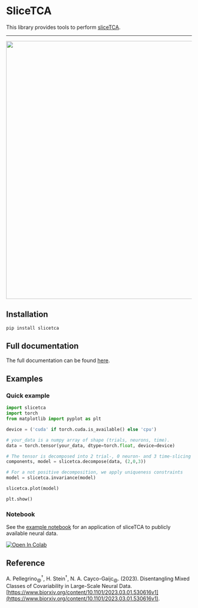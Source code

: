 # SliceTCA

This library provides tools to perform [sliceTCA](https://www.biorxiv.org/content/10.1101/2023.03.01.530616v1).

___

<p align="center">
  <img width="700" src="https://raw.githubusercontent.com/arthur-pe/slicetca/fb51e536afad9bfab60b5fc1def764ad6af1983c/img/decomposition.svg">
</p>

## Installation 

```commandline
pip install slicetca
```

## Full documentation

The full documentation can be found [here](https://github.com/arthur-pe/slicetca/blob/master/documentation.md).

## Examples

### Quick example 

```python
import slicetca
import torch
from matplotlib import pyplot as plt

device = ('cuda' if torch.cuda.is_available() else 'cpu')

# your_data is a numpy array of shape (trials, neurons, time).
data = torch.tensor(your_data, dtype=torch.float, device=device)

# The tensor is decomposed into 2 trial-, 0 neuron- and 3 time-slicing components.
components, model = slicetca.decompose(data, (2,0,3))

# For a not positive decomposition, we apply uniqueness constraints
model = slicetca.invariance(model)

slicetca.plot(model)

plt.show()
```

### Notebook

See the [example notebook](https://github.com/arthur-pe/slicetca/blob/master/sliceTCA_notebook_1.ipynb) for an application of sliceTCA to publicly available neural data.

<a target="_blank" href="https://colab.research.google.com/github/arthur-pe/slicetca/blob/master/sliceTCA_notebook_1.ipynb">
  <img src="https://colab.research.google.com/assets/colab-badge.svg" alt="Open In Colab"/>
</a>

## Reference

A. Pellegrino<sub>@</sub><sup>†</sup>, H. Stein<sup>†</sup>, N. A. Cayco-Gaijc<sub>@</sub>. (2023). Disentangling Mixed Classes of Covariability in Large-Scale Neural Data. [https://www.biorxiv.org/content/10.1101/2023.03.01.530616v1](https://www.biorxiv.org/content/10.1101/2023.03.01.530616v1).